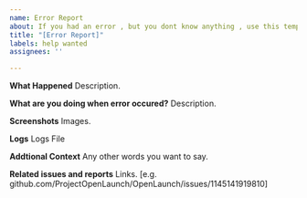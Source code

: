 ```yaml
---
name: Error Report
about: If you had an error , but you dont know anything , use this template
title: "[Error Report]"
labels: help wanted
assignees: ''

---
```


**What Happened**
Description.

**What are you doing when error occured?**
Description.

**Screenshots**
Images.

**Logs**
Logs File

**Addtional Context**
Any other words you want to say.

**Related issues and reports**
Links. [e.g. github.com/ProjectOpenLaunch/OpenLaunch/issues/1145141919810]
